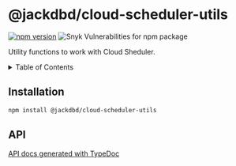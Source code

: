 # @jackdbd/cloud-scheduler-utils

[![npm version](https://badge.fury.io/js/@jackdbd%2Fcloud-scheduler-utils.svg)](https://badge.fury.io/js/@jackdbd%2Fcloud-scheduler-utils)
![Snyk Vulnerabilities for npm package](https://img.shields.io/snyk/vulnerabilities/npm/@jackdbd%2Fcloud-scheduler-utils)

Utility functions to work with Cloud Sheduler.

<!-- START doctoc generated TOC please keep comment here to allow auto update -->
<!-- DON'T EDIT THIS SECTION, INSTEAD RE-RUN doctoc TO UPDATE -->
<details><summary>Table of Contents</summary>

- [Installation](#installation)
- [API](#api)

<!-- END doctoc generated TOC please keep comment here to allow auto update -->
</details>

## Installation

```sh
npm install @jackdbd/cloud-scheduler-utils
```

## API

[API docs generated with TypeDoc](https://jackdbd.github.io/calderone/cloud-scheduler-utils/)
